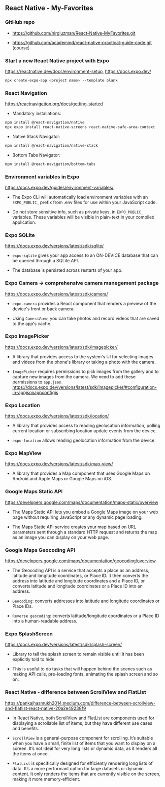 ## React Native - My-Favorites

### GitHub repo

- https://github.com/nirgluzman/React-Native-MyFavorites.git

- https://github.com/academind/react-native-practical-guide-code.git (course)

### Start a new React Native project with Expo

https://reactnative.dev/docs/environment-setup, https://docs.expo.dev/

```bash
npx create-expo-app <project name> --template blank
```

### React Navigation

https://reactnavigation.org/docs/getting-started

- Mandatory installations:

```bash
npm install @react-navigation/native
npx expo install react-native-screens react-native-safe-area-context
```

- Native Stack Navigator:

```bash
npm install @react-navigation/native-stack
```

- Bottom Tabs Navigator:

```bash
npm install @react-navigation/bottom-tabs
```

### Environment variables in Expo

https://docs.expo.dev/guides/environment-variables/

- The Expo CLI will automatically load environment variables with an `EXPO_PUBLIC_` prefix from .env
  files for use within your JavaScript code.

- Do not store sensitive info, such as private keys, in `EXPO_PUBLIC_` variables. These variables
  will be visible in plain-text in your compiled application.

### Expo SQLite

https://docs.expo.dev/versions/latest/sdk/sqlite/

- `expo-sqlite` gives your app access to an ON-DEVICE database that can be queried through a SQLite
  API.

- The database is persisted across restarts of your app.

### Expo Camera -> comprehensive camera manegement package

https://docs.expo.dev/versions/latest/sdk/camera/

- `expo-camera` provides a React component that renders a preview of the device's front or back
  camera.

- Using `CameraView`, you can take photos and record videos that are saved to the app's cache.

### Expo ImagePicker

https://docs.expo.dev/versions/latest/sdk/imagepicker/

- A library that provides access to the system's UI for selecting images and videos from the phone's
  library or taking a photo with the camera.

- `ImagePicker` requires permissions to pick images from the gallery and to capture new images from
  the camera. We need to add these permissions to `app.json`.
  https://docs.expo.dev/versions/latest/sdk/imagepicker/#configuration-in-appjsonappconfigjs

### Expo Location

https://docs.expo.dev/versions/latest/sdk/location/

- A library that provides access to reading geolocation information, polling current location or
  subscribing location update events from the device.

- `expo-location` allows reading geolocation information from the device.

### Expo MapView

https://docs.expo.dev/versions/latest/sdk/map-view/

- A library that provides a Map component that uses Google Maps on Android and Apple Maps or Google
  Maps on iOS.

### Google Maps Static API

https://developers.google.com/maps/documentation/maps-static/overview

- The Maps Static API lets you embed a Google Maps image on your web page without requiring
  JavaScript or any dynamic page loading.

- The Maps Static API service creates your map based on URL parameters sent through a standard HTTP
  request and returns the map as an image you can display on your web page.

### Google Maps Geocoding API

https://developers.google.com/maps/documentation/geocoding/overview

- The Geocoding API is a service that accepts a place as an address, latitude and longitude
  coordinates, or Place ID. It then converts the address into latitude and longitude coordinates and
  a Place ID, or converts latitude and longitude coordinates or a Place ID into an address.

- `Geocoding`: converts addresses into latitude and longitude coordinates or Place IDs.

- `Reverse geocoding`: converts latitude/longitude coordinates or a Place ID into a human-readable
  address.

### Expo SplashScreen

https://docs.expo.dev/versions/latest/sdk/splash-screen/

- Library to tell the splash screen to remain visible until it has been explicitly told to hide.

- This is useful to do tasks that will happen behind the scenes such as making API calls,
  pre-loading fonts, animating the splash screen and so on.

### React Native - difference between ScrollView and FlatList

https://pankajhasmukh2014.medium.com/difference-between-scrollview-and-flatlist-react-native-20a2e49238f9

- In React Native, both ScrollView and FlatList are components used for displaying a scrollable list
  of items, but they have different use cases and benefits.

- `ScrollView` is a general-purpose component for scrolling. It’s suitable when you have a small,
  finite list of items that you want to display on a screen. It’s not ideal for very long lists or
  dynamic data, as it renders all the items at once.

- `FlatList` is specifically designed for efficiently rendering long lists of data. It’s a more
  performant option for large datasets or dynamic content. It only renders the items that are
  currently visible on the screen, making it more memory-efficient.
